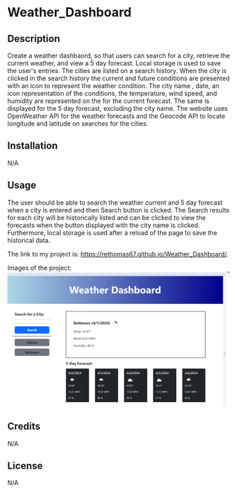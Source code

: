 # Weather_Dashboard

## Description

Create a weather dashbaord, so that users can search for a city, retrieve the current weather, and view a 5 day forecast. Local storage is used to save the user's entries. The cities are listed on a search history. When the city is clicked in the search history the current and future conditions are presented with an icon to represent the weather condition. The city name , date, an icon representation of the conditions, the temperature, wind speed, and humidity are represented on the for the current forecast. The same is displayed for the 5 day forecast, excluding the city name.
The website uses OpenWeather API for the weather forecasts and the Geocode API to locate longitude and latitude on searches for the cities.

## Installation

N/A

## Usage

The user should be able to search the weather current and 5 day forecast when a city is entered and then Search button is clicked. The Search results for each city will be historically listed and can be clicked to view the forecasts when the button displayed with the city name is clicked. Furthermore, local storage is used after a reload of the page to save the historical data.

The link to my project is:
https://rethomas67.github.io/Weather_Dashboard/.

Images of the project:
![alt text](Weather_Dashboard.png)

## Credits

N/A

## License

N/A
